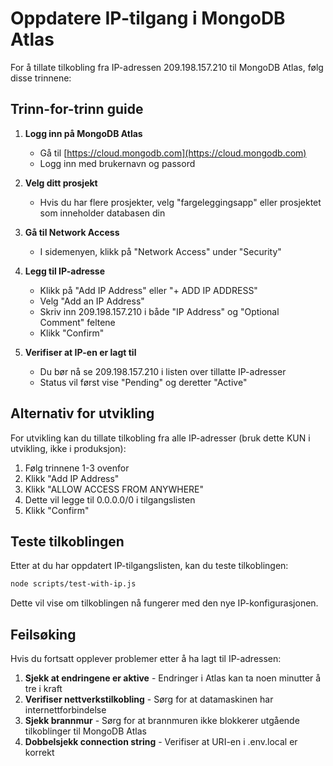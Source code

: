 # Oppdatere IP-tilgang i MongoDB Atlas

For å tillate tilkobling fra IP-adressen 209.198.157.210 til MongoDB Atlas, følg disse trinnene:

## Trinn-for-trinn guide

1. **Logg inn på MongoDB Atlas**
   - Gå til [https://cloud.mongodb.com](https://cloud.mongodb.com)
   - Logg inn med brukernavn og passord

2. **Velg ditt prosjekt**
   - Hvis du har flere prosjekter, velg "fargeleggingsapp" eller prosjektet som inneholder databasen din

3. **Gå til Network Access**
   - I sidemenyen, klikk på "Network Access" under "Security"

4. **Legg til IP-adresse**
   - Klikk på "Add IP Address" eller "+ ADD IP ADDRESS"
   - Velg "Add an IP Address"
   - Skriv inn 209.198.157.210 i både "IP Address" og "Optional Comment" feltene
   - Klikk "Confirm"

5. **Verifiser at IP-en er lagt til**
   - Du bør nå se 209.198.157.210 i listen over tillatte IP-adresser
   - Status vil først vise "Pending" og deretter "Active"

## Alternativ for utvikling

For utvikling kan du tillate tilkobling fra alle IP-adresser (bruk dette KUN i utvikling, ikke i produksjon):

1. Følg trinnene 1-3 ovenfor
2. Klikk "Add IP Address"
3. Klikk "ALLOW ACCESS FROM ANYWHERE"
4. Dette vil legge til 0.0.0.0/0 i tilgangslisten
5. Klikk "Confirm"

## Teste tilkoblingen

Etter at du har oppdatert IP-tilgangslisten, kan du teste tilkoblingen:

```bash
node scripts/test-with-ip.js
```

Dette vil vise om tilkoblingen nå fungerer med den nye IP-konfigurasjonen.

## Feilsøking

Hvis du fortsatt opplever problemer etter å ha lagt til IP-adressen:

1. **Sjekk at endringene er aktive** - Endringer i Atlas kan ta noen minutter å tre i kraft
2. **Verifiser nettverkstilkobling** - Sørg for at datamaskinen har internettforbindelse
3. **Sjekk brannmur** - Sørg for at brannmuren ikke blokkerer utgående tilkoblinger til MongoDB Atlas
4. **Dobbelsjekk connection string** - Verifiser at URI-en i .env.local er korrekt 